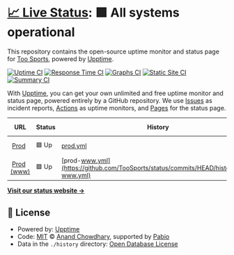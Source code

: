 # [📈 Live Status](https://TooSports.github.io/status): <!--live status--> **🟩 All systems operational**

This repository contains the open-source uptime monitor and status page for [Too Sports](https://toosports.fr), powered by [Upptime](https://github.com/upptime/upptime).

[![Uptime CI](https://github.com/TooSports/status/workflows/Uptime%20CI/badge.svg)](https://github.com/TooSports/status/actions?query=workflow%3A%22Uptime+CI%22)
[![Response Time CI](https://github.com/TooSports/status/workflows/Response%20Time%20CI/badge.svg)](https://github.com/TooSports/status/actions?query=workflow%3A%22Response+Time+CI%22)
[![Graphs CI](https://github.com/TooSports/status/workflows/Graphs%20CI/badge.svg)](https://github.com/TooSports/status/actions?query=workflow%3A%22Graphs+CI%22)
[![Static Site CI](https://github.com/TooSports/status/workflows/Static%20Site%20CI/badge.svg)](https://github.com/TooSports/status/actions?query=workflow%3A%22Static+Site+CI%22)
[![Summary CI](https://github.com/TooSports/status/workflows/Summary%20CI/badge.svg)](https://github.com/TooSports/status/actions?query=workflow%3A%22Summary+CI%22)

With [Upptime](https://upptime.js.org), you can get your own unlimited and free uptime monitor and status page, powered entirely by a GitHub repository. We use [Issues](https://github.com/TooSports/status/issues) as incident reports, [Actions](https://github.com/TooSports/status/actions) as uptime monitors, and [Pages](https://TooSports.github.io/status) for the status page.

<!--start: status pages-->
<!-- This summary is generated by Upptime (https://github.com/upptime/upptime) -->
<!-- Do not edit this manually, your changes will be overwritten -->
<!-- prettier-ignore -->
| URL | Status | History | Response Time | Uptime |
| --- | ------ | ------- | ------------- | ------ |
| <img alt="" src="https://icons.duckduckgo.com/ip3/null.ico" height="13"> [Prod](toosports.fr) | 🟩 Up | [prod.yml](https://github.com/TooSports/status/commits/HEAD/history/prod.yml) | <details><summary><img alt="Response time graph" src="./graphs/prod/response-time-week.png" height="20"> 592ms</summary><br><a href="https://TooSports.github.io/status/history/prod"><img alt="Response time 543" src="https://img.shields.io/endpoint?url=https%3A%2F%2Fraw.githubusercontent.com%2FTooSports%2Fstatus%2FHEAD%2Fapi%2Fprod%2Fresponse-time.json"></a><br><a href="https://TooSports.github.io/status/history/prod"><img alt="24-hour response time 631" src="https://img.shields.io/endpoint?url=https%3A%2F%2Fraw.githubusercontent.com%2FTooSports%2Fstatus%2FHEAD%2Fapi%2Fprod%2Fresponse-time-day.json"></a><br><a href="https://TooSports.github.io/status/history/prod"><img alt="7-day response time 592" src="https://img.shields.io/endpoint?url=https%3A%2F%2Fraw.githubusercontent.com%2FTooSports%2Fstatus%2FHEAD%2Fapi%2Fprod%2Fresponse-time-week.json"></a><br><a href="https://TooSports.github.io/status/history/prod"><img alt="30-day response time 611" src="https://img.shields.io/endpoint?url=https%3A%2F%2Fraw.githubusercontent.com%2FTooSports%2Fstatus%2FHEAD%2Fapi%2Fprod%2Fresponse-time-month.json"></a><br><a href="https://TooSports.github.io/status/history/prod"><img alt="1-year response time 543" src="https://img.shields.io/endpoint?url=https%3A%2F%2Fraw.githubusercontent.com%2FTooSports%2Fstatus%2FHEAD%2Fapi%2Fprod%2Fresponse-time-year.json"></a></details> | <details><summary><a href="https://TooSports.github.io/status/history/prod">99.93%</a></summary><a href="https://TooSports.github.io/status/history/prod"><img alt="All-time uptime 99.94%" src="https://img.shields.io/endpoint?url=https%3A%2F%2Fraw.githubusercontent.com%2FTooSports%2Fstatus%2FHEAD%2Fapi%2Fprod%2Fuptime.json"></a><br><a href="https://TooSports.github.io/status/history/prod"><img alt="24-hour uptime 99.50%" src="https://img.shields.io/endpoint?url=https%3A%2F%2Fraw.githubusercontent.com%2FTooSports%2Fstatus%2FHEAD%2Fapi%2Fprod%2Fuptime-day.json"></a><br><a href="https://TooSports.github.io/status/history/prod"><img alt="7-day uptime 99.93%" src="https://img.shields.io/endpoint?url=https%3A%2F%2Fraw.githubusercontent.com%2FTooSports%2Fstatus%2FHEAD%2Fapi%2Fprod%2Fuptime-week.json"></a><br><a href="https://TooSports.github.io/status/history/prod"><img alt="30-day uptime 99.98%" src="https://img.shields.io/endpoint?url=https%3A%2F%2Fraw.githubusercontent.com%2FTooSports%2Fstatus%2FHEAD%2Fapi%2Fprod%2Fuptime-month.json"></a><br><a href="https://TooSports.github.io/status/history/prod"><img alt="1-year uptime 99.94%" src="https://img.shields.io/endpoint?url=https%3A%2F%2Fraw.githubusercontent.com%2FTooSports%2Fstatus%2FHEAD%2Fapi%2Fprod%2Fuptime-year.json"></a></details>
| <img alt="" src="https://icons.duckduckgo.com/ip3/null.ico" height="13"> [Prod (www)](www.toosports.fr) | 🟩 Up | [prod-www.yml](https://github.com/TooSports/status/commits/HEAD/history/prod-www.yml) | <details><summary><img alt="Response time graph" src="./graphs/prod-www/response-time-week.png" height="20"> 237ms</summary><br><a href="https://TooSports.github.io/status/history/prod-www"><img alt="Response time 395" src="https://img.shields.io/endpoint?url=https%3A%2F%2Fraw.githubusercontent.com%2FTooSports%2Fstatus%2FHEAD%2Fapi%2Fprod-www%2Fresponse-time.json"></a><br><a href="https://TooSports.github.io/status/history/prod-www"><img alt="24-hour response time 233" src="https://img.shields.io/endpoint?url=https%3A%2F%2Fraw.githubusercontent.com%2FTooSports%2Fstatus%2FHEAD%2Fapi%2Fprod-www%2Fresponse-time-day.json"></a><br><a href="https://TooSports.github.io/status/history/prod-www"><img alt="7-day response time 237" src="https://img.shields.io/endpoint?url=https%3A%2F%2Fraw.githubusercontent.com%2FTooSports%2Fstatus%2FHEAD%2Fapi%2Fprod-www%2Fresponse-time-week.json"></a><br><a href="https://TooSports.github.io/status/history/prod-www"><img alt="30-day response time 255" src="https://img.shields.io/endpoint?url=https%3A%2F%2Fraw.githubusercontent.com%2FTooSports%2Fstatus%2FHEAD%2Fapi%2Fprod-www%2Fresponse-time-month.json"></a><br><a href="https://TooSports.github.io/status/history/prod-www"><img alt="1-year response time 395" src="https://img.shields.io/endpoint?url=https%3A%2F%2Fraw.githubusercontent.com%2FTooSports%2Fstatus%2FHEAD%2Fapi%2Fprod-www%2Fresponse-time-year.json"></a></details> | <details><summary><a href="https://TooSports.github.io/status/history/prod-www">99.94%</a></summary><a href="https://TooSports.github.io/status/history/prod-www"><img alt="All-time uptime 99.94%" src="https://img.shields.io/endpoint?url=https%3A%2F%2Fraw.githubusercontent.com%2FTooSports%2Fstatus%2FHEAD%2Fapi%2Fprod-www%2Fuptime.json"></a><br><a href="https://TooSports.github.io/status/history/prod-www"><img alt="24-hour uptime 99.61%" src="https://img.shields.io/endpoint?url=https%3A%2F%2Fraw.githubusercontent.com%2FTooSports%2Fstatus%2FHEAD%2Fapi%2Fprod-www%2Fuptime-day.json"></a><br><a href="https://TooSports.github.io/status/history/prod-www"><img alt="7-day uptime 99.94%" src="https://img.shields.io/endpoint?url=https%3A%2F%2Fraw.githubusercontent.com%2FTooSports%2Fstatus%2FHEAD%2Fapi%2Fprod-www%2Fuptime-week.json"></a><br><a href="https://TooSports.github.io/status/history/prod-www"><img alt="30-day uptime 99.99%" src="https://img.shields.io/endpoint?url=https%3A%2F%2Fraw.githubusercontent.com%2FTooSports%2Fstatus%2FHEAD%2Fapi%2Fprod-www%2Fuptime-month.json"></a><br><a href="https://TooSports.github.io/status/history/prod-www"><img alt="1-year uptime 99.94%" src="https://img.shields.io/endpoint?url=https%3A%2F%2Fraw.githubusercontent.com%2FTooSports%2Fstatus%2FHEAD%2Fapi%2Fprod-www%2Fuptime-year.json"></a></details>

<!--end: status pages-->

[**Visit our status website →**](https://TooSports.github.io/status)

## 📄 License

- Powered by: [Upptime](https://github.com/upptime/upptime)
- Code: [MIT](./LICENSE) © [Anand Chowdhary](https://anandchowdhary.com), supported by [Pabio](https://pabio.com)
- Data in the `./history` directory: [Open Database License](https://opendatacommons.org/licenses/odbl/1-0/)
